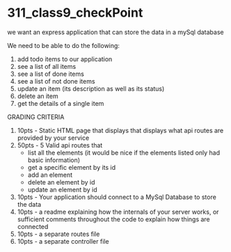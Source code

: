 # 311_class9_checkPoint

we want an express application that can store the data in a mySql database

We need to be able to do the following:
1. add todo items to our application
2. see a list of all items
3. see a list of done items
4. see a list of not done items
5. update an item (its description as well as its status)
6. delete an item
7. get the details of a single item

GRADING CRITERIA
1. 10pts - Static HTML page that displays that displays what api routes are provided by your service
2. 50pts - 5 Valid api routes that 
    - list all the elements (it would be nice if the elements listed only had basic information)
    - get a specific element by its id
    - add an element
    - delete an element by id
    - update an element by id 
3. 10pts - Your application should connect to a MySql Database to store the data
4. 10pts - a readme explaining how the internals of your server works, or sufficient comments throughout the code to explain how things are connected
5. 10pts - a separate routes file
6. 10pts - a separate controller file





